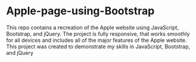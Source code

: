 # Apple-page-using-Bootstrap
This repo contains a recreation of the Apple website using JavaScript, Bootstrap, and jQuery. The project is fully responsive, that works smoothly for all devices and includes all of the major features of the Apple website. This project was created to demonstrate my skills in JavaScript, Bootstrap, and jQuery
